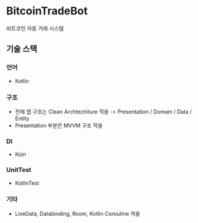 # BitcoinTradeBot
비트코인 자동 거래 시스템

## 기술 스택

### 언어

- Kotlin

### 구조

- 전체 앱 구조는 Clean Archtechiture 적용
-> Presentation / Domain / Data / Entity
- Presentation 부분은 MVVM 구조 적용

### DI

- Koin

### UnitTest

- KotlinTest

### 기타

- LiveData, Databinding, Room, Kotlin Coroutine 적용






